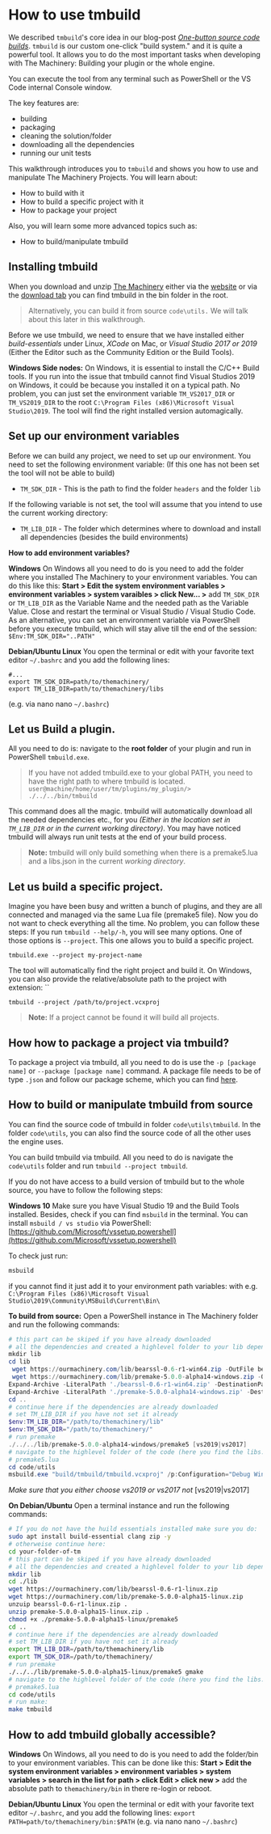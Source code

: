 # How to use tmbuild

We described `tmbuild`'s core idea in our blog-post [*One-button source code builds*](https://ourmachinery.com/post/one-button-source-code-builds/). `tmbuild` is our custom one-click "build system." and it is quite a powerful tool. It allows you to do the most important tasks when developing with The Machinery: Building your plugin or the whole engine.

You can execute the tool from any terminal such as PowerShell or the VS Code internal Console window.

The key features are:

- building
- packaging
- cleaning the solution/folder
- downloading all the dependencies
- running our unit tests

This walkthrough introduces you to `tmbuild` and shows you how to use and manipulate The Machinery Projects. You will learn about:


- How to build with it
- How to build a specific project with it
- How to package your project

Also, you will learn some more advanced topics such as:

- How to build/manipulate tmbuild


## **Installing tmbuild**

When you download and unzip [The Machinery](https://ourmachinery.com/) either via the [website](https://ourmachinery.com/beta.html) or via the [download tab](#) you can find tmbuild in the bin folder in the root. 

> Alternatively, you can build it from source `code\utils.` We will talk about this later in this walkthrough. 

Before we use tmbuild, we need to ensure that we have installed either *build-essentials* under Linux, *XCode* on Mac, or *Visual Studio 2017 or 2019* (Either the Editor such as the Community Edition or the Build Tools). 

**Windows Side nodes:**
On Windows, it is essential to install the C/C++ Build tools. 
If you run into the issue that tmbuild cannot find Visual Studios 2019 on Windows, it could be because you installed it on a typical path.  No problem, you can just set the environment variable `TM_VS2017_DIR` or `TM_VS2019_DIR` to the root `C:\Program Files (x86)\Microsoft Visual Studio\2019`. The tool will find the right installed version automagically.



## **Set up our environment variables**

Before we can build any project, we need to set up our environment. You need to set the following environment variable: 
(If this one has not been set the tool will not be able to build)

- `TM_SDK_DIR` - This is the path to find the folder `headers` and the folder `lib`

If the following variable is not set, the tool will assume that you intend to use the current working directory:

- `TM_LIB_DIR` - The folder which determines where to download and install all dependencies (besides the build environments)



**How to add environment variables?**

**Windows**
On Windows all you need to do is you need to add the folder where you installed The Machinery to your environment variables. You can do this like this:
**Start > Edit the system environment variables > environment variables > system varaibles > click New... >** add `TM_SDK_DIR` or `TM_LIB_DIR` as the Variable Name and the needed path as the Variable Value.
Close and restart the terminal or Visual Studio / Visual Studio Code.
As an alternative, you can set an environment variable via PowerShell before you execute tmbuild, which will stay alive till the end of the session:
`$Env:TM_SDK_DIR="..PATH"`



**Debian/Ubuntu Linux**
You open the terminal or edit with your favorite text editor `~/.bashrc` and you add the following lines:

    #...
    export TM_SDK_DIR=path/to/themachinery/
    export TM_LIB_DIR=path/to/themachinery/libs

(e.g. via nano nano `~/.bashrc`)

## **Let us Build a plugin**.

All you need to do is: navigate to the **root folder** of your plugin and run in PowerShell `tmbuild.exe`. 

> If you have not added tmbuild.exe to your global PATH, you need to have the right path to where tmbuild is located. `user@machine/home/user/tm/plugins/my_plugin/> ./../../bin/tmbuild`



This command does all the magic. tmbuild will automatically download all the needed dependencies etc., for you *(Either in the location set in `TM_LIB_DIR` or in the current working directory)*. 
You may have noticed tmbuild will always run unit tests at the end of your build process.



>  **Note:** tmbuild will only build something when there is a premake5.lua and a libs.json in the current *working directory*.




## **Let us build a specific project**.

Imagine you have been busy and written a bunch of plugins, and they are all connected and managed via the same Lua file (premake5 file). 
Now you do not want to check everything all the time. No problem, you can follow these steps:
If you run `tmbuild --help/-h`, you will see many options. One of those options is `--project`. This one allows you to build a specific project.


    tmbuild.exe --project my-project-name

The tool will automatically find the right project and build it. 
On Windows, you can also provide the relative/absolute path to the project with extension: ``

    tmbuild --project /path/to/project.vcxproj



> **Note:**
> If a project cannot be found it will build all projects.




## How how to package a project via tmbuild?

To package a project via tmbuild, all you need to do is use the `-p [package name]` or `--package [package name]` command. A package file needs to be of type `.json` and follow our package scheme, which you can find [here](#).




## How to build or manipulate tmbuild from source

You can find the source code of tmbuild in folder `code\utils\tmbuild`. In the folder `code\utils`, you can also find the source code of all the other uses the engine uses.

You can build tmbuild via tmbuild. All you need to do is navigate the `code\utils` folder and run `tmbuild --project tmbuild`. 

If you do not have access to a build version of tmbuild but to the whole source, you have to follow the following steps:

**Windows 10**
Make sure you have Visual Studio 19 and the Build Tools installed. Besides, check if you can find `msbuild` in the terminal. You can install `msbuild / vs studio` via PowerShell: [https://github.com/Microsoft/vssetup.powershell](https://github.com/Microsoft/vssetup.powershell)

To check just run:

```bash
msbuild
```


if you cannot find it just add it to your environment path variables: with e.g.
`C:\Program Files (x86)\Microsoft Visual Studio\2019\Community\MSBuild\Current\Bin\`

**To build from source:**
Open a PowerShell instance in The Machinery folder and run the following commands:

```powershell
# this part can be skiped if you have already downloaded
# all the dependencies and created a highlevel folder to your lib dependencies:
mkdir lib
cd lib
 wget https://ourmachinery.com/lib/bearssl-0.6-r1-win64.zip -OutFile bearssl-0.6-r1-win64.zip
 wget https://ourmachinery.com/lib/premake-5.0.0-alpha14-windows.zip -OutFile premake-5.0.0-alpha14-windows.zip
Expand-Archive -LiteralPath './bearssl-0.6-r1-win64.zip' -DestinationPath "."
Expand-Archive -LiteralPath './premake-5.0.0-alpha14-windows.zip' -DestinationPath "."
cd ..
# continue here if the dependencies are already downloaded
# set TM_LIB_DIR if you have not set it already
$env:TM_LIB_DIR="/path/to/themachinery/lib"
$env:TM_SDK_DIR="/path/to/themachinery/"
# run premake
./../../lib/premake-5.0.0-alpha14-windows/premake5 [vs2019|vs2017]
# navigate to the highlevel folder of the code (here you find the libs.json and the
# premake5.lua
cd code/utils
msbuild.exe "build/tmbuild/tmbuild.vcxproj" /p:Configuration="Debug Win64" /p:Platform=x64
```

*Make sure that you either choose vs2019 or vs2017 not* [vs2019|vs2017]

**On Debian/Ubuntu**
Open a terminal instance and run the following commands:

```bash
# If you do not have the huild essentials installed make sure you do:
sudo apt install build-essential clang zip -y
# otherweise continue here:
cd your-folder-of-tm
# this part can be skiped if you have already downloaded
# all the dependencies and created a highlevel folder to your lib dependencies:
mkdir lib
cd ./lib
wget https://ourmachinery.com/lib/bearssl-0.6-r1-linux.zip
wget https://ourmachinery.com/lib/premake-5.0.0-alpha15-linux.zip
unzuip bearssl-0.6-r1-linux.zip .
unzip premake-5.0.0-alpha15-linux.zip .
chmod +x ./premake-5.0.0-alpha15-linux/premake5
cd ..
# continue here if the dependencies are already downloaded
# set TM_LIB_DIR if you have not set it already
export TM_LIB_DIR=/path/to/themachinery/lib
export TM_SDK_DIR=/path/to/themachinery/
# run premake
./../../lib/premake-5.0.0-alpha15-linux/premake5 gmake
# navigate to the highlevel folder of the code (here you find the libs.json and the
# premake5.lua
cd code/utils
# run make:
make tmbuild
```


## How to add tmbuild globally accessible?

**Windows**
On Windows, all you need to do is you need to add the folder/bin to your environment variables. This can be done like this:
**Start > Edit the system environment variables > environment variables > system variables > search in the list for path > click Edit > click new >** add the absolute path to `themachinery/bin` in there
re-login or reboot.

**Debian/Ubuntu Linux**
You open the terminal or edit with your favorite text editor `~/.bashrc`, and you add the following lines:
`export PATH=path/to/themachinery/bin:$PATH`
(e.g. via nano nano `~/.bashrc`)

